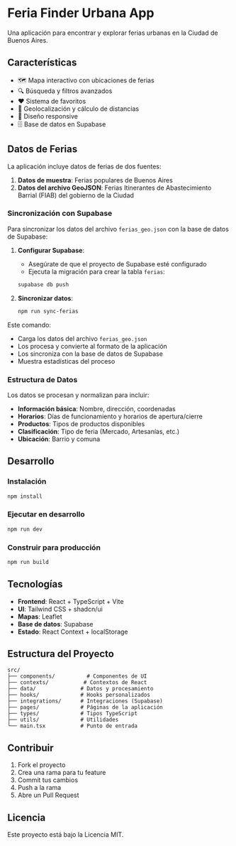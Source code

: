 # Feria Finder Urbana App

Una aplicación para encontrar y explorar ferias urbanas en la Ciudad de Buenos Aires.

## Características

- 🗺️ Mapa interactivo con ubicaciones de ferias
- 🔍 Búsqueda y filtros avanzados
- ❤️ Sistema de favoritos
- 📍 Geolocalización y cálculo de distancias
- 📱 Diseño responsive
- 🗄️ Base de datos en Supabase

## Datos de Ferias

La aplicación incluye datos de ferias de dos fuentes:

1. **Datos de muestra**: Ferias populares de Buenos Aires
2. **Datos del archivo GeoJSON**: Ferias Itinerantes de Abastecimiento Barrial (FIAB) del gobierno de la Ciudad

### Sincronización con Supabase

Para sincronizar los datos del archivo `ferias_geo.json` con la base de datos de Supabase:

1. **Configurar Supabase**:
   - Asegúrate de que el proyecto de Supabase esté configurado
   - Ejecuta la migración para crear la tabla `ferias`:
   ```bash
   supabase db push
   ```

2. **Sincronizar datos**:
   ```bash
   npm run sync-ferias
   ```

Este comando:
- Carga los datos del archivo `ferias_geo.json`
- Los procesa y convierte al formato de la aplicación
- Los sincroniza con la base de datos de Supabase
- Muestra estadísticas del proceso

### Estructura de Datos

Los datos se procesan y normalizan para incluir:

- **Información básica**: Nombre, dirección, coordenadas
- **Horarios**: Días de funcionamiento y horarios de apertura/cierre
- **Productos**: Tipos de productos disponibles
- **Clasificación**: Tipo de feria (Mercado, Artesanías, etc.)
- **Ubicación**: Barrio y comuna

## Desarrollo

### Instalación

```bash
npm install
```

### Ejecutar en desarrollo

```bash
npm run dev
```

### Construir para producción

```bash
npm run build
```

## Tecnologías

- **Frontend**: React + TypeScript + Vite
- **UI**: Tailwind CSS + shadcn/ui
- **Mapas**: Leaflet
- **Base de datos**: Supabase
- **Estado**: React Context + localStorage

## Estructura del Proyecto

```
src/
├── components/          # Componentes de UI
├── contexts/           # Contextos de React
├── data/              # Datos y procesamiento
├── hooks/             # Hooks personalizados
├── integrations/      # Integraciones (Supabase)
├── pages/             # Páginas de la aplicación
├── types/             # Tipos TypeScript
├── utils/             # Utilidades
└── main.tsx           # Punto de entrada
```

## Contribuir

1. Fork el proyecto
2. Crea una rama para tu feature
3. Commit tus cambios
4. Push a la rama
5. Abre un Pull Request

## Licencia

Este proyecto está bajo la Licencia MIT.
